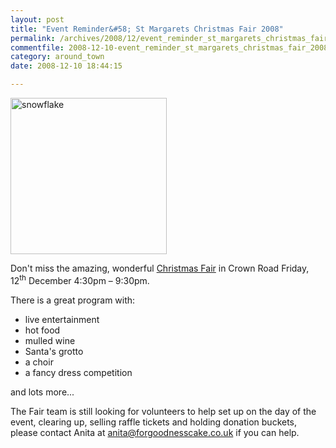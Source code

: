 ```yaml
---
layout: post
title: "Event Reminder&#58; St Margarets Christmas Fair 2008"
permalink: /archives/2008/12/event_reminder_st_margarets_christmas_fair_2008.html
commentfile: 2008-12-10-event_reminder_st_margarets_christmas_fair_2008
category: around_town
date: 2008-12-10 18:44:15

---
```


<img src="/assets/images/2005/snowflake-thumb.jpg"  class="right" width="250" alt="snowflake"/>

Don't miss the amazing, wonderful [Christmas Fair](/event/fair/200705142013) in Crown Road Friday, 12<sup>th</sup> December 4:30pm – 9:30pm.

There is a great program with:

-   live entertainment
-   hot food
-   mulled wine
-   Santa's grotto
-   a choir
-   a fancy dress competition

and lots more...

The Fair team is still looking for volunteers to help set up on the day of the event, clearing up, selling raffle tickets and holding donation buckets, please contact Anita at <anita@forgoodnesscake.co.uk> if you can help.
